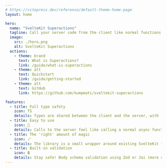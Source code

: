 ```yaml
---
# https://vitepress.dev/reference/default-theme-home-page
layout: home

hero:
  name: "SvelteKit Superactions"
  tagline: Call your server code from the client like normal functions.
  image:
    src: ./hero.png
    alt: SvelteKit Superactions
  actions:
    - theme: brand
      text: What is Superactions?
      link: /guide/what-is-superactions
    - theme: alt
      text: Quickstart
      link: /guide/getting-started
    - theme: alt
      text: GitHub
      link: https://github.com/kumpmati/sveltekit-superactions

features:
  - title: Full type safety
    icon: TS
    details: Types are shared between the client and the server, with 'Go to definition' support.
  - title: Easy to use
    icon: 👶
    details: Calls to the server feel like calling a normal async function.
  - title: The 'right' amount of magic
    icon: 🪄
    details: The library is a small wrapper around existing SvelteKit functionality.
  - title: Built-in validation
    icon: 🔒
    details: Stay safe! Body schema validation using Zod or Joi (more coming!)
---
```

